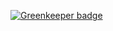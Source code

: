 [![Greenkeeper badge](https://badges.greenkeeper.io/hardlydifficult/ethgc.svg)](https://greenkeeper.io/)
